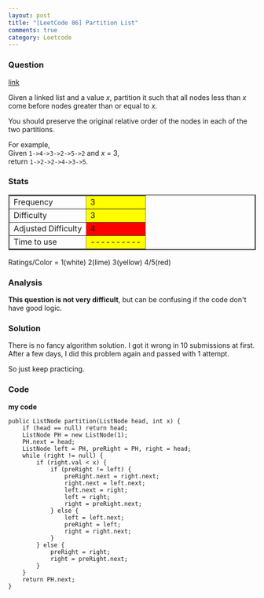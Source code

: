 ```yaml
---
layout: post
title: "[LeetCode 86] Partition List"
comments: true
category: Leetcode
---
```


### Question

[link](https://oj.leetcode.com/problems/partition-list/)

<div class="question-content">
            <p></p><p>Given a linked list and a value <i>x</i>, partition it such that all nodes less than <i>x</i> come before nodes greater than or equal to <i>x</i>.
</p>
<p>
You should preserve the original relative order of the nodes in each of the two partitions.
</p>
<p>
For example,<br>
Given <code>1-&gt;4-&gt;3-&gt;2-&gt;5-&gt;2</code> and <i>x</i> = 3,<br>
return <code>1-&gt;2-&gt;2-&gt;4-&gt;3-&gt;5</code>.
</p><p></p>
          </div>

### Stats

<table border="2">
	<tr>
		<td>Frequency</td>
		<td bgcolor="yellow">3</td>
	</tr>
	<tr>
		<td>Difficulty</td>
		<td bgcolor="yellow">3</td>
	</tr>
	<tr>
		<td>Adjusted Difficulty</td>
		<td bgcolor="red">4</td>
	</tr>
	<tr>
		<td>Time to use</td>
		<td bgcolor="yellow">----------</td>
	</tr>
</table>

Ratings/Color = 1(white) 2(lime) 3(yellow) 4/5(red)

### Analysis

**This question is not very difficult**, but can be confusing if the code don't have good logic.

### Solution

There is no fancy algorithm solution. I got it wrong in 10 submissions at first. After a few days, I did this problem again and passed with 1 attempt.

So just keep practicing.

### Code

**my code**

    public ListNode partition(ListNode head, int x) {
        if (head == null) return head;
        ListNode PH = new ListNode(1);
        PH.next = head;
        ListNode left = PH, preRight = PH, right = head;
        while (right != null) {
            if (right.val < x) {
                if (preRight != left) {
                    preRight.next = right.next;
                    right.next = left.next;
                    left.next = right;
                    left = right;
                    right = preRight.next;
                } else {
                    left = left.next;
                    preRight = left;
                    right = right.next;
                }
            } else {
                preRight = right;
                right = preRight.next;
            }
        }
        return PH.next;
    }
